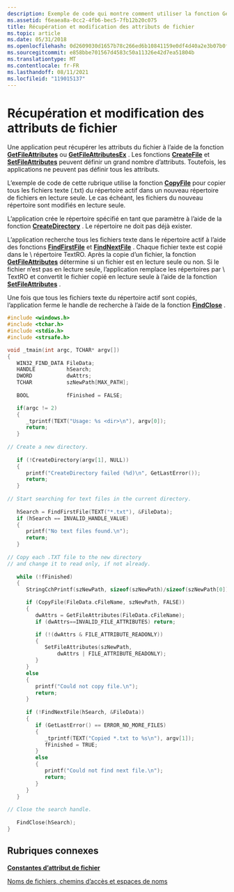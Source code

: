 ```yaml
---
description: Exemple de code qui montre comment utiliser la fonction GetFileAttributesEx pour récupérer des attributs de fichier.
ms.assetid: f6eaea8a-0cc2-4fb6-bec5-7fb12b20c075
title: Récupération et modification des attributs de fichier
ms.topic: article
ms.date: 05/31/2018
ms.openlocfilehash: 0d2609030d1657b78c266ed6b10841159e0df4d40a2e3b07b0fce42e98b45d54
ms.sourcegitcommit: e858bbe701567d4583c50a11326e42d7ea51804b
ms.translationtype: MT
ms.contentlocale: fr-FR
ms.lasthandoff: 08/11/2021
ms.locfileid: "119015137"
---
```

# <a name="retrieving-and-changing-file-attributes"></a>Récupération et modification des attributs de fichier

Une application peut récupérer les attributs du fichier à l’aide de la fonction [**GetFileAttributes**](/windows/desktop/api/FileAPI/nf-fileapi-getfileattributesa) ou [**GetFileAttributesEx**](/windows/desktop/api/FileAPI/nf-fileapi-getfileattributesexa) . Les fonctions [**CreateFile**](/windows/desktop/api/FileAPI/nf-fileapi-createfilea) et [**SetFileAttributes**](/windows/desktop/api/FileAPI/nf-fileapi-setfileattributesa) peuvent définir un grand nombre d’attributs. Toutefois, les applications ne peuvent pas définir tous les attributs.

L’exemple de code de cette rubrique utilise la fonction [**CopyFile**](/windows/desktop/api/WinBase/nf-winbase-copyfile) pour copier tous les fichiers texte (.txt) du répertoire actif dans un nouveau répertoire de fichiers en lecture seule. Le cas échéant, les fichiers du nouveau répertoire sont modifiés en lecture seule.

L’application crée le répertoire spécifié en tant que paramètre à l’aide de la fonction [**CreateDirectory**](/windows/desktop/api/FileAPI/nf-fileapi-createdirectorya) . Le répertoire ne doit pas déjà exister.

L’application recherche tous les fichiers texte dans le répertoire actif à l’aide des fonctions [**FindFirstFile**](/windows/desktop/api/FileAPI/nf-fileapi-findfirstfilea) et [**FindNextFile**](/windows/desktop/api/FileAPI/nf-fileapi-findnextfilea) . Chaque fichier texte est copié dans le \\ répertoire TextRO. Après la copie d’un fichier, la fonction [**GetFileAttributes**](/windows/desktop/api/FileAPI/nf-fileapi-getfileattributesa) détermine si un fichier est en lecture seule ou non. Si le fichier n’est pas en lecture seule, l’application remplace les répertoires par \\ TextRO et convertit le fichier copié en lecture seule à l’aide de la fonction [**SetFileAttributes**](/windows/desktop/api/FileAPI/nf-fileapi-setfileattributesa) .

Une fois que tous les fichiers texte du répertoire actif sont copiés, l’application ferme le handle de recherche à l’aide de la fonction [**FindClose**](/windows/desktop/api/FileAPI/nf-fileapi-findclose) .


```C++
#include <windows.h>
#include <tchar.h>
#include <stdio.h>
#include <strsafe.h>

void _tmain(int argc, TCHAR* argv[])
{
   WIN32_FIND_DATA FileData;
   HANDLE          hSearch;
   DWORD           dwAttrs;
   TCHAR           szNewPath[MAX_PATH];   
 
   BOOL            fFinished = FALSE; 

   if(argc != 2)
   {
      _tprintf(TEXT("Usage: %s <dir>\n"), argv[0]);
      return;
   }
 
// Create a new directory. 
 
   if (!CreateDirectory(argv[1], NULL)) 
   { 
      printf("CreateDirectory failed (%d)\n", GetLastError()); 
      return;
   } 
 
// Start searching for text files in the current directory. 
 
   hSearch = FindFirstFile(TEXT("*.txt"), &FileData); 
   if (hSearch == INVALID_HANDLE_VALUE) 
   { 
      printf("No text files found.\n"); 
      return;
   } 
 
// Copy each .TXT file to the new directory 
// and change it to read only, if not already. 
 
   while (!fFinished) 
   { 
      StringCchPrintf(szNewPath, sizeof(szNewPath)/sizeof(szNewPath[0]), TEXT("%s\\%s"), argv[1], FileData.cFileName);

      if (CopyFile(FileData.cFileName, szNewPath, FALSE))
      { 
         dwAttrs = GetFileAttributes(FileData.cFileName); 
         if (dwAttrs==INVALID_FILE_ATTRIBUTES) return; 

         if (!(dwAttrs & FILE_ATTRIBUTE_READONLY)) 
         { 
            SetFileAttributes(szNewPath, 
                dwAttrs | FILE_ATTRIBUTE_READONLY); 
         } 
      } 
      else 
      { 
         printf("Could not copy file.\n"); 
         return;
      } 
 
      if (!FindNextFile(hSearch, &FileData)) 
      {
         if (GetLastError() == ERROR_NO_MORE_FILES) 
         { 
            _tprintf(TEXT("Copied *.txt to %s\n"), argv[1]); 
            fFinished = TRUE; 
         } 
         else 
         { 
            printf("Could not find next file.\n"); 
            return;
         } 
      }
   } 
 
// Close the search handle. 
 
   FindClose(hSearch);
}
```



## <a name="related-topics"></a>Rubriques connexes

<dl> <dt>

[**Constantes d’attribut de fichier**](file-attribute-constants.md)
</dt> <dt>

[Noms de fichiers, chemins d’accès et espaces de noms](naming-a-file.md)
</dt> </dl>

 

 



